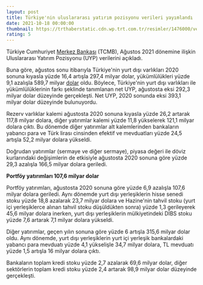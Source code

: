 ```yaml
--- 
layout: post
title: Türkiye'nin uluslararası yatırım pozisyonu verileri yayımlandı
date: 2021-10-18 00:00:00
thumbnail: https://trthaberstatic.cdn.wp.trt.com.tr/resimler/1476000/vergihesaplamatoplanti-1476118.jpg
rating: 5
---
```

<p>
	Türkiye Cumhuriyet <a href="https://www.trthaber.com/etiket/merkez-bankasi/" target="_blank">Merkez Bankası</a> (TCMB), Ağustos 2021 dönemine ilişkin Uluslararası Yatırım Pozisyonu (UYP) verilerini açıkladı.</p>
<p>
	Buna göre, ağustos sonu itibarıyla Türkiye'nin yurt dışı varlıkları 2020 sonuna kıyasla yüzde 16,4 artışla 297,4 milyar dolar, yükümlülükleri yüzde 9,1 azalışla 589,7 milyar <a href="https://www.trthaber.com/etiket/dolar/" target="_blank">dolar</a> oldu. Böylece, Türkiye'nin yurt dışı varlıkları ile yükümlülüklerinin farkı şeklinde tanımlanan net UYP, ağustosta eksi 292,3 milyar dolar düzeyinde gerçekleşti. Net UYP, 2020 sonunda eksi 393,1 milyar dolar düzeyinde bulunuyordu.</p>
<p>
	Rezerv varlıklar kalemi ağustosta 2020 sonuna kıyasla yüzde 26,2 artarak 117,8 milyar dolara, diğer yatırımlar kalemi yüzde 11,8 yükselerek 121,1 milyar dolara çıktı. Bu dönemde diğer yatırımlar alt kalemlerinden bankaların yabancı para ve Türk lirası cinsinden efektif ve mevduatları yüzde 24,5 artışla 52,2 milyar dolara yükseldi.</p>
<p>
	Doğrudan yatırımlar (sermaye ve diğer sermaye), piyasa değeri ile döviz kurlarındaki değişimlerin de etkisiyle ağustosta 2020 sonuna göre yüzde 29,3 azalışla 166,5 milyar dolara geriledi.</p>
<p>
	<strong>Portföy yatırımları 107,6 milyar dolar</strong></p>
<p>
	Portföy yatırımları, ağustosta 2020 sonuna göre yüzde 6,9 azalışla 107,6 milyar dolara geriledi. Aynı dönemde yurt dışı yerleşiklerin hisse senedi stoku yüzde 18,8 azalarak 23,7 milyar dolara ve Hazine'nin tahvil stoku (yurt içi yerleşiklerce alınan tahvil stoku düşüldükten sonra) yüzde 1,3 gerileyerek 45,6 milyar dolara inerken, yurt dışı yerleşiklerin mülkiyetindeki DİBS stoku yüzde 7,6 artarak 7,1 milyar dolara yükseldi.</p>
<p>
	Diğer yatırımlar, geçen yılın sonuna göre yüzde 6 artışla 315,6 milyar dolar oldu. Aynı dönemde, yurt dışı yerleşiklerin yurt içi yerleşik bankalardaki yabancı para mevduatı yüzde 4,1 yükselişle 34,7 milyar dolara, TL mevduatı yüzde 1,5 artışla 16 milyar dolara çıktı.</p>
<p>
	Bankaların toplam kredi stoku yüzde 2,7 azalarak 69,6 milyar dolar, diğer sektörlerin toplam kredi stoku yüzde 2,4 artarak 98,9 milyar dolar düzeyinde gerçekleşti.</p>